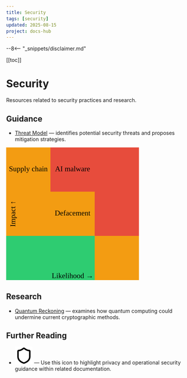 ```yaml
---
title: Security
tags: [security]
updated: 2025-08-15
project: docs-hub
---
```

--8<-- "_snippets/disclaimer.md"

[[toc]]

# Security

Resources related to security practices and research.

## Guidance
- [Threat Model](threat-model.md) — identifies potential security threats and proposes mitigation strategies.

![Diagram illustrating the system's threat model and mitigation strategies](threat-model.svg)

## Research
- [Quantum Reckoning](quantum-reckoning.md) — examines how quantum computing could undermine current cryptographic methods.

## Further Reading

- ![Privacy and operational security icon](../wave-icons/wave3-privacy-opsec.svg) — Use this icon to highlight privacy and operational security guidance within related documentation.
